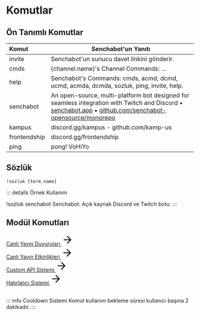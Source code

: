 # Komutlar

## Ön Tanımlı Komutlar <Badge type="warning" text="NEW"/>

| Komut        | Senchabot'un Yanıtı                                                                                                                                                                                                                  |
| :----------- | ------------------------------------------------------------------------------------------------------------------------------------------------------------------------------------------------------------------------------------ |
| invite       | Senchabot'un sunucu davet linkini gönderir.                                                                                                                                                                                          |
| cmds         | {channel.name}'s Channel Commands: ...                                                                                                                                                                                               |
| help         | Senchabot's Commands: cmds, acmd, dcmd, ucmd, acmda, dcmda, sozluk, ping, invite, help.                                                                                                                                               |
| senchabot    | An open-source, multi-platform bot designed for seamless integration with Twitch and Discord • [senchabot.app](https://senchabot.app) • [github.com/senchabot-opensource/monorepo](https://github.com/senchabot-opensource/monorepo) |
| kampus       | discord.gg/kampus - github.com/kamp-us                                                                                                                                                                                               |
| frontendship | discord.gg/frontendship                                                                                                                                                                                                              |
| ping         | pong! VoHiYo                                                                                                                                                                                                                         |

<!-- PURGE -->
<!-- ## Temizleme <Badge type="warning" text="NEW"/>

```
/purge events
```

```
/purge last-100-channel-messages message-content-contains:
```

```
/purge last-100-channel-messages message-content-contains: user-name-contains:
``` -->

## Sözlük <Badge type="warning" text="NEW"/>

```
!sozluk [term_name]
```

::: details Örnek Kullanım

<!-- EXAMPLE - !sozluk senchabot -->
<DiscordMessages>
<!-- TODO: NEW COMPONENT (user message) => change user message -->
    <DiscordMessage profile="user">
        <DiscordMarkdown>
            !sozluk senchabot
        </DiscordMarkdown>
    </DiscordMessage>
    <DiscordMessage profile="bot" role-color="#1fab89">
        <DiscordMarkdown>
        Senchabot: Açık kaynak Discord ve Twitch botu.
        </DiscordMarkdown>
    </DiscordMessage>
</DiscordMessages>
:::

<!-- Result Photo ? -->

## Modül Komutları

<!-- Live Stream Announcements - CONTENT REFERANCE SMALL -->
<style src="@theme/style.css"></style>
<div>
    <a class="content-ref-s" href="/tr/discord-bot/live-stream-announcements">
        <span class="ref-details-s">
            <span class="content-ref-page-title-s">Canlı Yayın Duyuruları <Badge type="warning" text="NEW"/></span> 
        </span>
        <svg style="width:32px;height:32px;" viewBox="0 0 24 24" class="content-ref-svg-s" aria-hidden="true"><path fill="currentColor" d="M4,11V13H16L10.5,18.5L11.92,19.92L19.84,12L11.92,4.08L10.5,5.5L16,11H4Z"></path></svg>
    </a>
</div>

<!-- Live Stream Events - CONTENT REFERANCE SMALL -->
<style src="@theme/style.css"></style>
<div>
    <a class="content-ref-s" href="/tr/discord-bot/live-stream-events">
        <span class="ref-details-s">
            <span class="content-ref-page-title-s">Canlı Yayın Etkinlikleri <Badge type="warning" text="NEW"/></span> 
        </span>
        <svg style="width:32px;height:32px;" viewBox="0 0 24 24" class="content-ref-svg-s" aria-hidden="true"><path fill="currentColor" d="M4,11V13H16L10.5,18.5L11.92,19.92L19.84,12L11.92,4.08L10.5,5.5L16,11H4Z"></path></svg>
    </a>
</div>

<!-- Custom API System - CONTENT REFERANCE SMALL -->
<style src="@theme/style.css"></style>
<div>
    <a class="content-ref-s" href="">
        <span class="ref-details-s">
            <span class="content-ref-page-title-s">Custom API Sistemi <Badge type="info" text="planned"/></span> 
        </span>
        <svg style="width:32px;height:32px;" viewBox="0 0 24 24" class="content-ref-svg-s" aria-hidden="true"><path fill="currentColor" d="M4,11V13H16L10.5,18.5L11.92,19.92L19.84,12L11.92,4.08L10.5,5.5L16,11H4Z"></path></svg>
    </a>
</div>

<!-- Reminder System - CONTENT REFERANCE SMALL -->
<style src="@theme/style.css"></style>
<div>
    <a class="content-ref-s" href="">
        <span class="ref-details-s">
            <span class="content-ref-page-title-s">Hatırlatıcı Sistemi <Badge type="info" text="planned"/></span> 
        </span>
        <svg style="width:32px;height:32px;" viewBox="0 0 24 24" class="content-ref-svg-s" aria-hidden="true"><path fill="currentColor" d="M4,11V13H16L10.5,18.5L11.92,19.92L19.84,12L11.92,4.08L10.5,5.5L16,11H4Z"></path></svg>
    </a>
</div>

<br/>

::: info Cooldown Sistemi
Komut kullanım bekleme süresi kullanıcı başına 2 dakikadır.
:::
